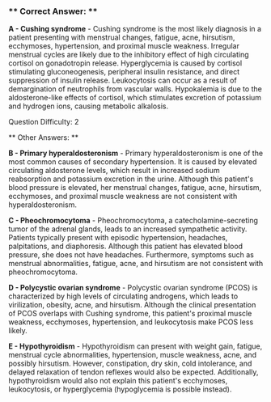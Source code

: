 ### ** Correct Answer: **

**A - Cushing syndrome** - Cushing syndrome is the most likely diagnosis in a patient presenting with menstrual changes, fatigue, acne, hirsutism, ecchymoses, hypertension, and proximal muscle weakness. Irregular menstrual cycles are likely due to the inhibitory effect of high circulating cortisol on gonadotropin release. Hyperglycemia is caused by cortisol stimulating gluconeogenesis, peripheral insulin resistance, and direct suppression of insulin release. Leukocytosis can occur as a result of demargination of neutrophils from vascular walls. Hypokalemia is due to the aldosterone-like effects of cortisol, which stimulates excretion of potassium and hydrogen ions, causing metabolic alkalosis.

Question Difficulty: 2

** Other Answers: **

**B - Primary hyperaldosteronism** - Primary hyperaldosteronism is one of the most common causes of secondary hypertension. It is caused by elevated circulating aldosterone levels, which result in increased sodium reabsorption and potassium excretion in the urine. Although this patient's blood pressure is elevated, her menstrual changes, fatigue, acne, hirsutism, ecchymoses, and proximal muscle weakness are not consistent with hyperaldosteronism.

**C - Pheochromocytoma** - Pheochromocytoma, a catecholamine-secreting tumor of the adrenal glands, leads to an increased sympathetic activity. Patients typically present with episodic hypertension, headaches, palpitations, and diaphoresis. Although this patient has elevated blood pressure, she does not have headaches. Furthermore, symptoms such as menstrual abnormalities, fatigue, acne, and hirsutism are not consistent with pheochromocytoma.

**D - Polycystic ovarian syndrome** - Polycystic ovarian syndrome (PCOS) is characterized by high levels of circulating androgens, which leads to virilization, obesity, acne, and hirsutism. Although the clinical presentation of PCOS overlaps with Cushing syndrome, this patient's proximal muscle weakness, ecchymoses, hypertension, and leukocytosis make PCOS less likely.

**E - Hypothyroidism** - Hypothyroidism can present with weight gain, fatigue, menstrual cycle abnormalities, hypertension, muscle weakness, acne, and possibly hirsutism. However, constipation, dry skin, cold intolerance, and delayed relaxation of tendon reflexes would also be expected. Additionally, hypothyroidism would also not explain this patient's ecchymoses, leukocytosis, or hyperglycemia (hypoglycemia is possible instead).

